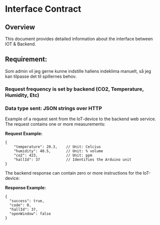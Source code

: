# Interface Contract

## Overview

This document provides detailed information about the interface between IOT &
Backend.

## **Requirement:**

Som admin vil jeg gerne kunne indstille hallens indeklima manuelt, så jeg kan
tilpasse det til spillernes behov.

### Request frequency is set by backend (CO2, Temperature, Humidity, Etc)

### Data type sent: JSON strings over HTTP

Example of a request sent from the IoT-device to the backend web service. The
request contains one or more measurements:

**Request Example:**

```json5
{
    "temperature": 20.3,    // Unit: Celcius
    "humidity": 40.5,       // Unit: % volume
    "co2": 423,             // Unit: ppm
    "hallId": 37            // Identifies the Arduino unit
}
```

The backend response can contain zero or more instructions for the IoT-device:

**Response Example:**

```json5
{
  "success": true,
  "code": 0,
  "hallId": 37,
  "openWindow": false
}
```
